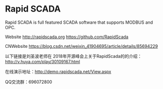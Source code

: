 Rapid SCADA
===========

Rapid SCADA is full featured SCADA software that supports MODBUS and OPC.

Website http://rapidscada.org
        https://github.com/RapidScada

CNWebsite https://blog.csdn.net/weixin_41904695/article/details/85694229

以下链接是刘圣波老师在 2018年开源峰会上关于RapidScada的的介绍：
http://v.huya.com/play/30109167.html

在线演示地址：http://demo.rapidscada.net/View.aspx

QQ交流群：696072800
